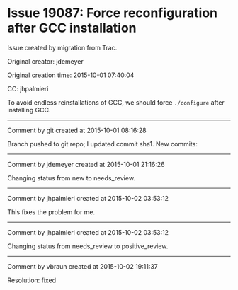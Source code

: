 # Issue 19087: Force reconfiguration after GCC installation

Issue created by migration from Trac.

Original creator: jdemeyer

Original creation time: 2015-10-01 07:40:04

CC:  jhpalmieri

To avoid endless reinstallations of GCC, we should force `./configure` after installing GCC.


---

Comment by git created at 2015-10-01 08:16:28

Branch pushed to git repo; I updated commit sha1. New commits:


---

Comment by jdemeyer created at 2015-10-01 21:16:26

Changing status from new to needs_review.


---

Comment by jhpalmieri created at 2015-10-02 03:53:12

This fixes the problem for me.


---

Comment by jhpalmieri created at 2015-10-02 03:53:12

Changing status from needs_review to positive_review.


---

Comment by vbraun created at 2015-10-02 19:11:37

Resolution: fixed
